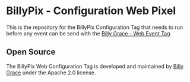 # BillyPix - Configuration Web Pixel 

This is the repository for the BillyPix Configuration Tag that needs to run before any event can be send with the [Billy Grace - Web Event Tag](https://github.com/Billy-Grace/billypix-web-event-tag).



## Open Source

The BillyPix Web Configuration Tag is developed and maintained by [Billy Grace](https://www.billygrace.com) under the Apache 2.0 license.